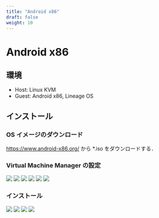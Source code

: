 ```yaml
---
title: "Android x86"
draft: false
weight: 10
---
```


# Android x86

## 環境

- Host: Linux KVM
- Guest: Android x86, Lineage OS

## インストール

### **OS イメージのダウンロード**

<https://www.android-x86.org/> から \*.iso をダウンロードする．

### **Virtual Machine Manager の設定**

![](android-x86-overview.png)
![](android-x86-osinfo.png)
![](android-x86-cpu.png)
![](android-x86-mem.png)
![](android-x86-disk.png)
![](android-x86-nic.png)

### **インストール**

![](android-x86-grub.png)
![](android-x86-autoins.png)
![](android-x86-wifi1.png)
![](android-x86-wifi2.png)
